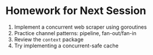 # Homework for Next Session
1. Implement a concurrent web scraper using goroutines
2. Practice channel patterns: pipeline, fan-out/fan-in
3. Review the `context` package
4. Try implementing a concurrent-safe cache